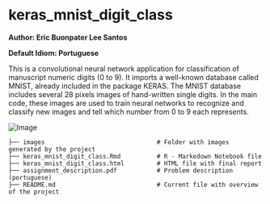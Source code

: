 # keras_mnist_digit_class
**Author: Eric Buonpater Lee Santos**

**Default Idiom: Portuguese**

This is a convolutional neural network application for classification of manuscript numeric digits (0 to 9). It imports a well-known database called MNIST, already included in the package KERAS. The MNIST database includes several 28 pixels images of hand-written single digits.
In the main code, these images are used to train neural networks to recognize and classify new images and tell which number from 0 to 9 each represents.

![Image](https://github.com/user-attachments/assets/e007fbcf-001a-41fc-bd83-907567a26887)

```
├── images                               # Folder with images generated by the project
├── keras_mnist_digit_class.Rmd          # R - Markedown Notebook file
├── keras_mnist_digit_class.html         # HTML file with final report
├── assignment_description.pdf           # Problem description (portuguese)
├── README.md                            # Current file with overview of the project
```
